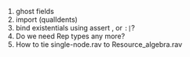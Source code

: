 1. ghost fields
2. import (qualIdents)
3. bind existentials using assert , or `:|`?
4. Do we need Rep types any more?
5. How to tie single-node.rav to Resource_algebra.rav
